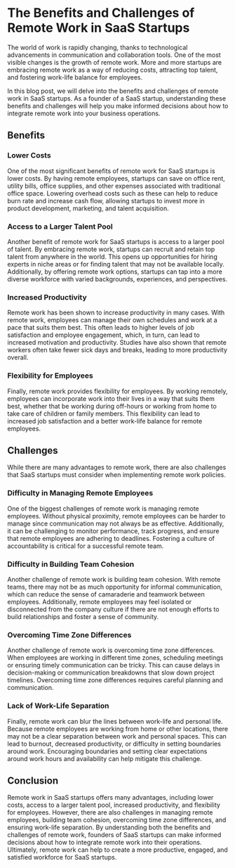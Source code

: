 # The Benefits and Challenges of Remote Work in SaaS Startups

The world of work is rapidly changing, thanks to technological advancements in communication and collaboration tools. One of the most visible changes is the growth of remote work. More and more startups are embracing remote work as a way of reducing costs, attracting top talent, and fostering work-life balance for employees. 

In this blog post, we will delve into the benefits and challenges of remote work in SaaS startups. As a founder of a SaaS startup, understanding these benefits and challenges will help you make informed decisions about how to integrate remote work into your business operations. 

## Benefits

### Lower Costs

One of the most significant benefits of remote work for SaaS startups is lower costs. By having remote employees, startups can save on office rent, utility bills, office supplies, and other expenses associated with traditional office space. Lowering overhead costs such as these can help to reduce burn rate and increase cash flow, allowing startups to invest more in product development, marketing, and talent acquisition. 

### Access to a Larger Talent Pool

Another benefit of remote work for SaaS startups is access to a larger pool of talent. By embracing remote work, startups can recruit and retain top talent from anywhere in the world. This opens up opportunities for hiring experts in niche areas or for finding talent that may not be available locally. Additionally, by offering remote work options, startups can tap into a more diverse workforce with varied backgrounds, experiences, and perspectives. 

### Increased Productivity

Remote work has been shown to increase productivity in many cases. With remote work, employees can manage their own schedules and work at a pace that suits them best. This often leads to higher levels of job satisfaction and employee engagement, which, in turn, can lead to increased motivation and productivity. Studies have also shown that remote workers often take fewer sick days and breaks, leading to more productivity overall. 

### Flexibility for Employees

Finally, remote work provides flexibility for employees. By working remotely, employees can incorporate work into their lives in a way that suits them best, whether that be working during off-hours or working from home to take care of children or family members. This flexibility can lead to increased job satisfaction and a better work-life balance for remote employees. 

## Challenges

While there are many advantages to remote work, there are also challenges that SaaS startups must consider when implementing remote work policies. 

### Difficulty in Managing Remote Employees

One of the biggest challenges of remote work is managing remote employees. Without physical proximity, remote employees can be harder to manage since communication may not always be as effective. Additionally, it can be challenging to monitor performance, track progress, and ensure that remote employees are adhering to deadlines. Fostering a culture of accountability is critical for a successful remote team. 

### Difficulty in Building Team Cohesion

Another challenge of remote work is building team cohesion. With remote teams, there may not be as much opportunity for informal communication, which can reduce the sense of camaraderie and teamwork between employees. Additionally, remote employees may feel isolated or disconnected from the company culture if there are not enough efforts to build relationships and foster a sense of community. 

### Overcoming Time Zone Differences

Another challenge of remote work is overcoming time zone differences. When employees are working in different time zones, scheduling meetings or ensuring timely communication can be tricky. This can cause delays in decision-making or communication breakdowns that slow down project timelines. Overcoming time zone differences requires careful planning and communication. 

### Lack of Work-Life Separation

Finally, remote work can blur the lines between work-life and personal life. Because remote employees are working from home or other locations, there may not be a clear separation between work and personal spaces. This can lead to burnout, decreased productivity, or difficulty in setting boundaries around work. Encouraging boundaries and setting clear expectations around work hours and availability can help mitigate this challenge. 

## Conclusion

Remote work in SaaS startups offers many advantages, including lower costs, access to a larger talent pool, increased productivity, and flexibility for employees. However, there are also challenges in managing remote employees, building team cohesion, overcoming time zone differences, and ensuring work-life separation. By understanding both the benefits and challenges of remote work, founders of SaaS startups can make informed decisions about how to integrate remote work into their operations. Ultimately, remote work can help to create a more productive, engaged, and satisfied workforce for SaaS startups.